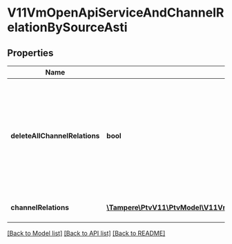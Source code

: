 # V11VmOpenApiServiceAndChannelRelationBySourceAsti

## Properties
Name | Type | Description | Notes
------------ | ------------- | ------------- | -------------
**deleteAllChannelRelations** | **bool** | Set to true to delete all existing relations between defined service and service channels (the ChannelRelations collection for this object should be empty collection when this option is used). | [optional] 
**channelRelations** | [**\Tampere\PtvV11\PtvModel\V11VmOpenApiServiceServiceChannelBySourceAsti[]**](V11VmOpenApiServiceServiceChannelBySourceAsti.md) | Gets or sets the channel relations. | [optional] 

[[Back to Model list]](../../README.md#documentation-for-models) [[Back to API list]](../../README.md#documentation-for-api-endpoints) [[Back to README]](../../README.md)

